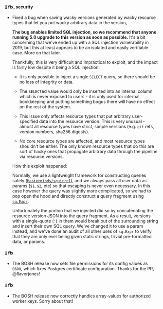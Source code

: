 #### <sub><sup><a name="v501-note-1" href="#v501-note-1">:link:</a></sup></sub> fix, security

* Fixed a bug when saving wacky versions generated by wacky resource types that let you put wacky arbitrary data in the version[.](https://www.youtube.com/watch?v=u-dt-wimdgE)
  
  **The bug enables limited SQL injection, so we recommend that anyone running 5.0 upgrade to this version as soon as possible.** It's a bit concerning that we've ended up with a SQL injection vulnerability in 2019, but this at least appears to be an isolated and easily verifiable case. More on that later.
  
  Thankfully, this is very difficult and impractical to exploit, and the impact is fairly low despite it being a SQL injection:
  
  
  
  * It is only possible to inject a single `SELECT` query, so there should be no loss of integrity or data.
    
    
  
  * The `SELECT`ed value would only be inserted into an internal column which is never exposed to users - it is only used for internal bookkeeping and putting something bogus there will have no effect on the rest of the system.
    
    
  
  * This issue only affects resource types that put arbitrary user-specified data into the resource version. This is very unusual - almost all resource types have strict, simple versions (e.g. `git` refs, version numbers, sha256 digests).
    
    
  
  * No core resource types are affected, and most resource types shouldn't be either. The only known resource types that do this are sort of hacky ones that propagate arbitrary data through the pipeline via resource versions.
    
    
  
  How this exploit happened:
  
  Normally, we use a lightweight framework for constructing queries safely ([`Masterminds/squirrel`](https://github.com/Masterminds/squirrel)), and we always pass all user data as params (`$1`, `$2`, etc) so that escaping is never even necessary. In this case however the query was slightly more complicated, so we had to pop open the hood and directly construct a query fragment using [`sq.Expr`](https://godoc.org/github.com/Masterminds/squirrel#Expr).
  
  Unfortunately the portion that we injected did so by concatenating the resource version JSON into the query fragment. As a result, versions with a single-quote (`'`) in them would break out of the surrounding string and insert their own SQL query. We've changed it to use a param instead, and we've done an audit of all other uses of `sq.Expr` to verify that they are only ever being given static strings, trivial pre-formatted data, or params.
  
  
#### <sub><sup><a name="v501-note-2" href="#v501-note-2">:link:</a></sup></sub> fix

* The BOSH release now sets file permissions for its config values as `0600`, which fixes Postgres certificate configuration. Thanks for the PR, @flavorjones!
  
  
#### <sub><sup><a name="v501-note-3" href="#v501-note-3">:link:</a></sup></sub> fix

* The BOSH release now correctly handles array-values for authorized worker keys. Sorry about that!
  
  
